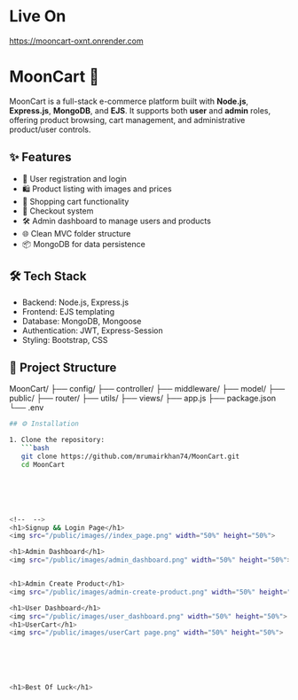 # Live On
https://mooncart-oxnt.onrender.com
# MoonCart 🛒

MoonCart is a full-stack e-commerce platform built with **Node.js**, **Express.js**, **MongoDB**, and **EJS**. It supports both **user** and **admin** roles, offering product browsing, cart management, and administrative product/user controls.

## ✨ Features

- 🔐 User registration and login
- 🛍️ Product listing with images and prices
- 🛒 Shopping cart functionality
- 🧾 Checkout system
- 🛠️ Admin dashboard to manage users and products
- 🌐 Clean MVC folder structure
- 📦 MongoDB for data persistence

## 🛠️ Tech Stack

- Backend: Node.js, Express.js
- Frontend: EJS templating
- Database: MongoDB, Mongoose
- Authentication: JWT, Express-Session
- Styling: Bootstrap, CSS

## 📂 Project Structure

MoonCart/
├── config/
├── controller/
├── middleware/
├── model/
├── public/
├── router/
├── utils/
├── views/
├── app.js
├── package.json
└── .env


``` bash
## ⚙️ Installation

1. Clone the repository:
   ```bash
   git clone https://github.com/mrumairkhan74/MoonCart.git
   cd MoonCart






<!--  -->
<h1>Signup && Login Page</h1>
<img src="/public/images//index_page.png" width="50%" height="50%">

<h1>Admin Dashboard</h1>
<img src="/public/images/admin_dashboard.png" width="50%" height="50%">


<h1>Admin Create Product</h1>
<img src="/public/images/admin-create-product.png" width="50%" height="50%">

<h1>User Dashboard</h1>
<img src="/public/images/user_dashboard.png" width="50%" height="50%">
<h1>UserCart</h1>
<img src="/public/images/userCart page.png" width="50%" height="50%">






<h1>Best Of Luck</h1>
